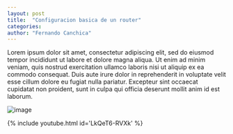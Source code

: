 ```yaml
---
layout: post
title:  "Configuracion basica de un router"
categories:  
author: "Fernando Canchica" 
---
```


Lorem ipsum dolor sit amet, consectetur adipiscing elit, sed do eiusmod tempor incididunt ut labore et dolore magna aliqua. Ut enim ad minim veniam, quis nostrud exercitation ullamco laboris nisi ut aliquip ex ea commodo consequat. Duis aute irure dolor in reprehenderit in voluptate velit esse cillum dolore eu fugiat nulla pariatur. Excepteur sint occaecat cupidatat non proident, sunt in culpa qui officia deserunt mollit anim id est laborum.

![image](https://c8.alamy.com/compes/jnmhda/los-routers-inalambricos-y-redes-antena-cable-jnmhda.jpg)

{% include youtube.html id='LkQeT6-RVXk' %}

